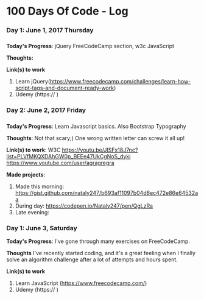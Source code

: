 # 100 Days Of Code - Log

### Day 1: June 1, 2017 Thursday
##### 

**Today's Progress**: jQuery FreeCodeCamp section, w3c JavaScript

**Thoughts:** 

**Link(s) to work**
1. Learn jQuery(https://www.freecodecamp.com/challenges/learn-how-script-tags-and-document-ready-work)
2. Udemy (https:// )

### Day 2: June 2, 2017 Friday
##### 

**Today's Progress**: Learn Javascript basics.
Also Bootstrap Typography

**Thoughts**: Not that scary;)  One wrong written letter can screw it all up! 

**Link(s) to work**:
W3C
https://youtu.be/JISFx18J7nc?list=PLVfMKQXDAhGW0p_BEEe47UkCgNoS_dyki
https://www.youtube.com/user/agragregra



**Made projects**: 
1. Made this morning: https://gist.github.com/nataly247/b693af11097b04d8ec472e86e64532aa
2. During day: https://codepen.io/Nataly247/pen/QgLzRa
3. Late evening: 



### Day 1: June 3, Saturday

**Today's Progress**: I've gone through many exercises on FreeCodeCamp.

**Thoughts** I've recently started coding, and it's a great feeling when I finally solve an algorithm challenge after a lot of attempts and hours spent.

**Link(s) to work**
1. Learn JavaScript (https://www.freecodecamp.com/)
2. Udemy (https:// )

